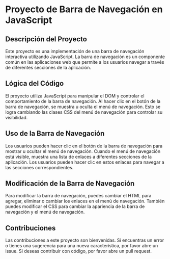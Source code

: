 # Proyecto de Barra de Navegación en JavaScript

## Descripción del Proyecto

Este proyecto es una implementación de una barra de navegación interactiva utilizando JavaScript. La barra de navegación es un componente común en las aplicaciones web que permite a los usuarios navegar a través de diferentes secciones de la aplicación.

## Lógica del Código

El proyecto utiliza JavaScript para manipular el DOM y controlar el comportamiento de la barra de navegación. Al hacer clic en el botón de la barra de navegación, se muestra u oculta el menú de navegación. Esto se logra cambiando las clases CSS del menú de navegación para controlar su visibilidad.

## Uso de la Barra de Navegación

Los usuarios pueden hacer clic en el botón de la barra de navegación para mostrar u ocultar el menú de navegación. Cuando el menú de navegación está visible, muestra una lista de enlaces a diferentes secciones de la aplicación. Los usuarios pueden hacer clic en estos enlaces para navegar a las secciones correspondientes.

## Modificación de la Barra de Navegación

Para modificar la barra de navegación, puedes cambiar el HTML para agregar, eliminar o cambiar los enlaces en el menú de navegación. También puedes modificar el CSS para cambiar la apariencia de la barra de navegación y el menú de navegación.

## Contribuciones

Las contribuciones a este proyecto son bienvenidas. Si encuentras un error o tienes una sugerencia para una nueva característica, por favor abre un issue. Si deseas contribuir con código, por favor abre un pull request.
